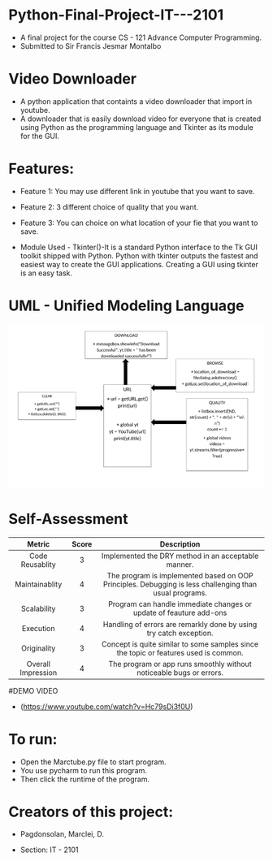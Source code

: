 # Python-Final-Project-IT---2101
* A final project for the course CS - 121 Advance Computer Programming.
* Submitted to Sir Francis Jesmar Montalbo

# Video Downloader
* A python application that containts a video downloader that import in youtube.
* A downloader that is easily download video for everyone that is created using Python as the programming language and Tkinter as its module for the GUI.

# Features:
* Feature 1: You may use different link in youtube that you want to save.
* Feature 2: 3 different choice of quality that you want.
* Feature 3: You can choice on what location of your fie that you want to save.

* Module Used - Tkinter()-It is a standard Python interface to the Tk GUI toolkit shipped with Python. Python with tkinter outputs the fastest and easiest way to create the GUI applications. Creating a GUI using tkinter is an easy task.

# UML - Unified Modeling Language
![alt text](https://github.com/MarcleiPagdonsolan/Final-Project/blob/main/UML.png "UML DIAGRAM")

# Self-Assessment
| Metric        | Score           | Description |
| :-----------: |:-------------:| :----:|
| Code Reusablity | 3 | Implemented the DRY method in an acceptable manner. |
| Maintainablity  | 4 | The program is implemented based on OOP Principles. Debugging is less challenging than usual programs. |
| Scalability | 3 | Program can handle immediate changes or update of feauture add-ons |
| Execution | 4 | Handling of errors are remarkly done by using try catch exception. |
| Originality | 3 | Concept is quite similar to some samples since the topic or features used is common. |
| Overall Impression | 4 | The program or app runs smoothly without noticeable bugs or errors. |

#DEMO VIDEO
* (https://www.youtube.com/watch?v=Hc79sDi3f0U)
# To run:
* Open the Marctube.py file to start program.
* You use pycharm to run this program.
* Then click the runtime of the program.


# Creators of this project:
* Pagdonsolan, Marclei, D.

* Section: IT - 2101
